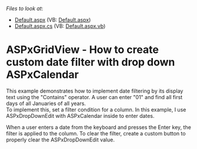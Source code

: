 <!-- default file list -->
*Files to look at*:

* [Default.aspx](./CS/WebSite/Default.aspx) (VB: [Default.aspx](./VB/WebSite/Default.aspx))
* [Default.aspx.cs](./CS/WebSite/Default.aspx.cs) (VB: [Default.aspx.vb](./VB/WebSite/Default.aspx.vb))
<!-- default file list end -->
# ASPxGridView - How to create custom date filter with drop down ASPxCalendar


<p>This example demonstrates how to implement date filtering by its display text using the "Contains" operator. A user can enter "01" and find all first days of all Januaries of all years.<br />
To implement this, set a filter condition for a column. In this example, I use ASPxDropDownEdit with ASPxCalendar inside to enter dates.</p><p>When a user enters a date from the keyboard and presses the Enter key, the filter is applied to the column. To clear the filter, create a custom button to properly clear the ASPxDropDownEdit value.</p>

<br/>


